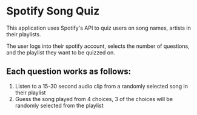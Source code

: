# Spotify Song Quiz

This application uses Spotify's API to quiz users on song names, artists in their playlists.

The user logs into their spotify account, selects the number of questions,
and the playlist they want to be quizzed on.

## Each question works as follows:
1) Listen to a 15-30 second audio clip from a randomly selected song in their playlist
2) Guess the song played from 4 choices, 3 of the choices will be randomly selected from the playlist